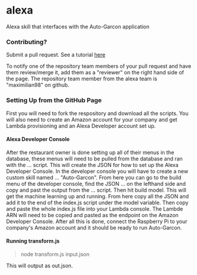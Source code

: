 # alexa
Alexa skill that interfaces with the Auto-Garcon application


### Contributing? 
 Submit a pull request. See a tutorial [here](https://zachmsorenson.github.io/tutorials/github)
 
 To notify one of the repository team members of your pull request and have them review/merge it, add them as a "reviewer" on the right hand side of the page. The repository team member from the alexa team is "maximilian98" on github.


### Setting Up from the GitHub Page
First you will need to fork the respository and download all the scripts. You will also need to create an Amazon account for your company and get Lambda provisioning and an Alexa Developer account set up. 

#### Alexa Developer Console
After the restaurant owner is done setting up all of their menus in the database, these menus will need to be pulled from the database and ran with the ... script. This will create the JSON for how to set up the Alexa Developer Console. In the developer console you will have to create a new custom skill named ... "Auto-Garcon". From here you can go to the build menu of the developer console, find the JSON ... on the lefthand side and copy and past the output from the ... script. Then hit build model. This will get the machine learning up and running. From here copy all the JSON and add it to the end of the index.js script under the model variable. Then copy and paste the whole index.js file into your Lambda console. The Lambde ARN will need to be copied and pasted as the endpoint on the Amazon Developer Console. After all this is done, connect the Raspberry Pi to your company's Amazon account and it should be ready to run Auto-Garcon.

#### Running transform.js

> node transform.js input.json


This will output as out.json.
